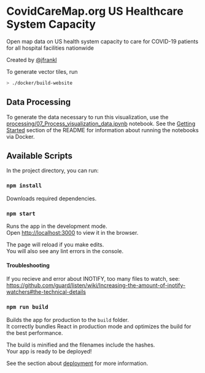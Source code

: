 # CovidCareMap.org US Healthcare System Capacity

Open map data on US health system capacity to care for COVID-19 patients for all hospital facilities nationwide

Created by [@jfrankl](https://github.com/jfrankl)

To generate vector tiles, run

```bash
> ./docker/build-website
```

## Data Processing

To generate the data necessary to run this visualization, use the [processing/07_Process_visualization_data.ipynb](../../notebooks/processing/07_Process_visualization_data.ipynb) notebook. See the [Getting Started](../../README.md#getting-started) section of the README for information about running the notebooks via Docker.

## Available Scripts

In the project directory, you can run:

### `npm install`

Downloads required dependencies.

### `npm start`

Runs the app in the development mode.<br />
Open [http://localhost:3000](http://localhost:3000) to view it in the browser.

The page will reload if you make edits.<br />
You will also see any lint errors in the console.

#### Troubleshooting

If you recieve and error about INOTIFY, too many files to watch, see:
https://github.com/guard/listen/wiki/Increasing-the-amount-of-inotify-watchers#the-technical-details

### `npm run build`

Builds the app for production to the `build` folder.<br />
It correctly bundles React in production mode and optimizes the build for the best performance.

The build is minified and the filenames include the hashes.<br />
Your app is ready to be deployed!

See the section about [deployment](https://facebook.github.io/create-react-app/docs/deployment) for more information.
